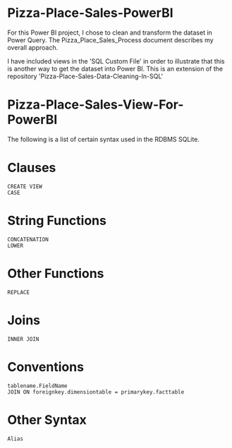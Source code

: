 # Pizza-Place-Sales-PowerBI

For this Power BI project, I chose to clean and transform the dataset in Power Query. The Pizza_Place_Sales_Process document describes my overall approach. 

I have included views in the 'SQL Custom File' in order to illustrate that this is another way to get the dataset into Power BI. This is an extension of the repository 'Pizza-Place-Sales-Data-Cleaning-In-SQL'   

# Pizza-Place-Sales-View-For-PowerBI

The following is a list of certain syntax used in the RDBMS SQLite. 

# Clauses 
    CREATE VIEW
    CASE
# String Functions
    CONCATENATION
    LOWER
# Other Functions
    REPLACE
# Joins
    INNER JOIN
# Conventions
    tablename.FieldName
    JOIN ON foreignkey.dimensiontable = primarykey.facttable   
# Other Syntax
    Alias


